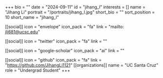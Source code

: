 +++
bio = "" 
date = "2024-09-11" 
id = "jihang_l" 
interests = [] 
name = "Jihang Li" 
portrait = "/portraits/jihang_l.jpg" 
short_bio = "" 
sort_position = 10
 short_name = "jihang_l" 

[[social]] 
    icon = "envelope" 
    icon_pack = "fa" 
    link = "mailto: jli681@ucsc.edu"

 [[social]] 
    icon = "twitter" 
    icon_pack = "fa" 
    link = "" 

[[social]] 
    icon = "google-scholar" 
    icon_pack = "ai" 
    link = "" 

[[social]] 
    icon = "github" 
    icon_pack = "fa" 
    link = "https://github.com/JihangLi1121" 
[[organizations]] 
     name = "UC Santa Cruz" 
      role = "Undergrad Student" 
+++